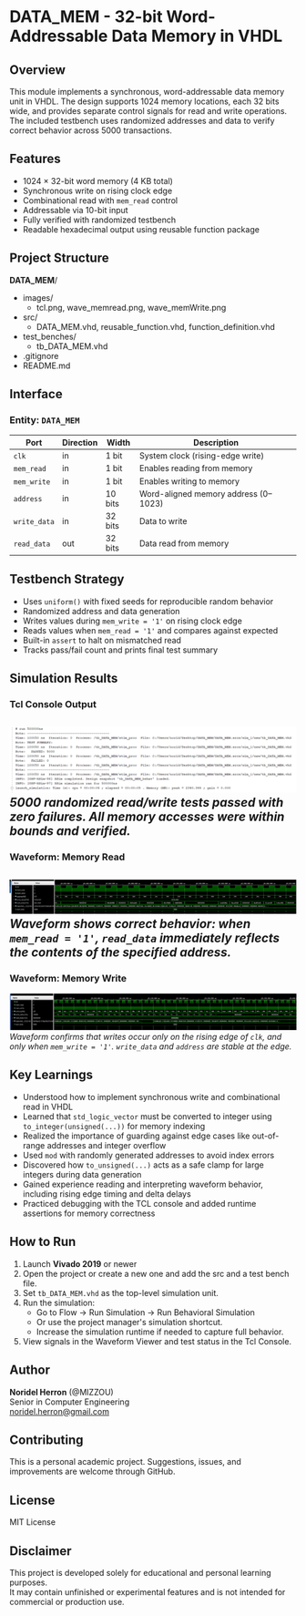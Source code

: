 # DATA_MEM - 32-bit Word-Addressable Data Memory in VHDL

## Overview

This module implements a synchronous, word-addressable data memory unit in VHDL. The design supports 1024 memory locations, each 32 bits wide, and provides separate control signals for read and write operations. The included testbench uses randomized addresses and data to verify correct behavior across 5000 transactions.

## Features

- 1024 × 32-bit word memory (4 KB total)
- Synchronous write on rising clock edge
- Combinational read with `mem_read` control
- Addressable via 10-bit input
- Fully verified with randomized testbench
- Readable hexadecimal output using reusable function package

## Project Structure
**DATA_MEM**/
- images/
    - tcl.png, wave_memread.png, wave_memWrite.png
- src/
    - DATA_MEM.vhd, reusable_function.vhd, function_definition.vhd
- test_benches/
    - tb_DATA_MEM.vhd
- .gitignore
- README.md

## Interface

### Entity: `DATA_MEM`

| Port        | Direction | Width               | Description                         |
|-------------|-----------|----------------------|-------------------------------------|
| `clk`       | in        | 1 bit               | System clock (rising-edge write)    |
| `mem_read`  | in        | 1 bit               | Enables reading from memory         |
| `mem_write` | in        | 1 bit               | Enables writing to memory           |
| `address`   | in        | 10 bits             | Word-aligned memory address (0–1023)|
| `write_data`| in        | 32 bits             | Data to write                       |
| `read_data` | out       | 32 bits             | Data read from memory               |

## Testbench Strategy

- Uses `uniform()` with fixed seeds for reproducible random behavior
- Randomized address and data generation
- Writes values during `mem_write = '1'` on rising clock edge
- Reads values when `mem_read = '1'` and compares against expected
- Built-in `assert` to halt on mismatched read
- Tracks pass/fail count and prints final test summary

## Simulation Results
### Tcl Console Output
![Tcl Output – 5000 Cases](images/tcl.png)  
*5000 randomized read/write tests passed with zero failures. All memory accesses were within bounds and verified.*
---
### Waveform: Memory Read
![Waveform Example – Read](images/wave_memread.png)  
*Waveform shows correct behavior: when `mem_read = '1'`, `read_data` immediately reflects the contents of the specified address.*
---
### Waveform: Memory Write
![Waveform Example – Write](images/wave_memWrite.png)  
*Waveform confirms that writes occur only on the rising edge of `clk`, and only when `mem_write = '1'`. `write_data` and `address` are stable at the edge.*

## Key Learnings

- Understood how to implement synchronous write and combinational read in VHDL
- Learned that `std_logic_vector` must be converted to integer using `to_integer(unsigned(...))` for memory indexing
- Realized the importance of guarding against edge cases like out-of-range addresses and integer overflow
- Used `mod` with randomly generated addresses to avoid index errors
- Discovered how `to_unsigned(...)` acts as a safe clamp for large integers during data generation
- Gained experience reading and interpreting waveform behavior, including rising edge timing and delta delays
- Practiced debugging with the TCL console and added runtime assertions for memory correctness

## How to Run
1. Launch **Vivado 2019** or newer
2. Open the project or create a new one and add the src and a test bench file.
3.  Set `tb_DATA_MEM.vhd` as the top-level simulation unit.
4. Run the simulation:
    - Go to Flow → Run Simulation → Run Behavioral Simulation
    - Or use the project manager's simulation shortcut.
    - Increase the simulation runtime if needed to capture full behavior.
5. View signals in the Waveform Viewer and test status in the Tcl Console.

## Author
**Noridel Herron** (@MIZZOU)  
Senior in Computer Engineering  
noridel.herron@gmail.com

## Contributing
This is a personal academic project. Suggestions, issues, and improvements are welcome through GitHub.

## License
MIT License

## Disclaimer
This project is developed solely for educational and personal learning purposes.  
It may contain unfinished or experimental features and is not intended for commercial or production use.